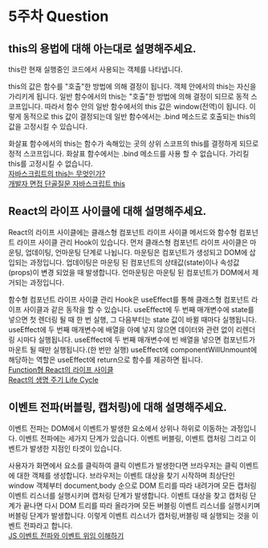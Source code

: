 # 5주차 Question
## this의 용법에 대해 아는대로 설명해주세요.
this란 현재 실행중인 코드에서 사용되는 객체를 나타냅니다.

this의 값은 함수를 "호출"한 방법에 의해 결정이 됩니다.
객체 안에서의 this는 자신을 가리키게 됩니다.
일반 함수에서의 this는 "호출"한 방법에 의해 결정이 되므로 동적 스코프입니다.
따라서 함수 안의 일반 함수에서의 this 값은 window(전역)이 됩니다.
이렇게 동적으로 this 값이 결정되는데 일반 함수에서는 .bind 메소드로 호출되는 this의 값을 고정시킬 수 있습니다.

화살표 함수에서의 this는 함수가 속해있는 곳의 상위 스코프의 this를 결정하게 되므로 정적 스코프입니다.
화살표 함수에서는 .bind 메소드를 사용 할 수 없습니다. 가리킬 this를 고정시킬 수 없습니다.<br/>
[자바스크립트의 this는 무엇인가?](https://www.zerocho.com/category/JavaScript/post/5b0645cc7e3e36001bf676eb)<br/>
[개발자 면접 단골질문 자바스크립트 this](https://www.youtube.com/watch?v=tDZROpAdJ9w&t=2s)

## React의 라이프 사이클에 대해 설명해주세요.
React의 라이프 사이클에는 클래스형 컴포넌트 라이프 사이클 메서드와 함수형 컴포넌트 라이프 사이클 관리 Hook이 있습니다.
먼저 클래스형 컴포넌트 라이프 사이클은 마운팅, 업데이팅, 언마운팅 단계로 나뉩니다.
마운팅은 컴포넌트가 생성되고 DOM에 삽입되는 과정입니다.
업데이팅은 마운팅 된 컴포넌트의 상태값(state)이나 속성값(props)이 변경 되었을 때 발생합니다.
언마운팅은 마운팅 된 컴포넌트가 DOM에서 제거되는 과정입니다.

함수형 컴포넌트 라이프 사이클 관리 Hook은 useEffect를 통해 클래스형 컴포넌트 라이프 사이클과 같은 동작을 할 수 있습니다.
useEffect에 두 번째 매개변수에 state를 넣으면 첫 렌더링 될 때 한 번 실행, 그 다음부터는 state 값이 바뀔 때마다 실행됩니다.
useEffect에 두 번째 매개변수에 배열을 아예 넣지 않으면 데이터와 관련 없이 리렌더링 시마다 실행됩니다. 
useEffect에 두 번째 매개변수에 빈 배열을 넣으면 컴포넌트가 마운트 될 때만 실행됩니다.(한 번만 실행)
useEffect에 componentWillUnmount에 해당하는 역할은 useEffect에 return으로 함수를 제공하면 됩니다.<br/>
[Function형 React의 라이프 사이클](https://velog.io/@ahsy92/%EA%B8%B0%EC%88%A0%EB%A9%B4%EC%A0%91-React%EC%9D%98-%EB%9D%BC%EC%9D%B4%ED%94%84-%EC%82%AC%EC%9D%B4%ED%81%B4-09q2s7uw)<br/>
[React의 생명 주기 Life Cycle](https://www.zerocho.com/category/React/post/579b5ec26958781500ed9955)
## 이벤트 전파(버블링, 캡처링)에 대해 설명해주세요.
이벤트 전파는 DOM에서 이벤트가 발생한 요소에서 상위나 하위로 이동하는 과정입니다.
이벤트 전파에는 세가지 단계가 있습니다.
이벤트 버블링, 이벤트 캡처링 그리고 이벤트가 발생한 지점인 타겟이 있습니다.

사용자가 화면에서 요소를 클릭하여 클릭 이벤트가 발생한다면
브라우저는 클릭 이벤트에 대한 객체를 생성합니다.
브라우저는 이벤트 대상을 찾기 시작하며 최상단인 window 객체부터 document,body 순으로 DOM 트리를 따라 내려가며 모든 캡처링 이벤트 리스너를 실행시키며 캡처링 단계가 발생합니다.
이벤트 대상을 찾고 캡처링 단계가 끝나면 다시 DOM 트리를 따라 올라가며 모든 버블링 이벤트 리스너를 실행시키며 버블링 단계가 발생합니다.
이렇게 이벤트 리스너가 캡처링,버블링 때 실행되는 것을 이벤트 전파라고 합니다.<br/>
[JS 이벤트 전파와 이벤트 위임 이해하기](https://ingg.dev/event-delegation/)
